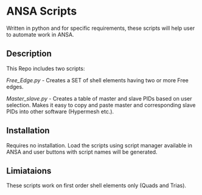 ANSA Scripts
========
Written in python and for specific requirements, these scripts will help user
to automate work in ANSA.

## Description
This Repo includes two scripts:

*Free_Edge.py* - Creates a SET of shell elements having two or more Free edges.

*Master_slave.py* - Creates a table of master and slave PIDs based on user
selection. Makes it easy to copy and paste master and corresponding slave PIDs
into other software (Hypermesh etc.).

## Installation
Requires no installation. Load the scripts using script manager available
in ANSA and user buttons with script names will be generated.

## Limiataions
These scripts work on first order shell elements only (Quads and Trias).
